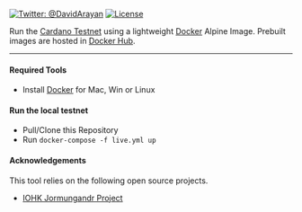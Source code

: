 [![Twitter: @DavidArayan](https://img.shields.io/badge/contact-DavidArayan-blue.svg?style=flat)](https://twitter.com/DavidArayan)
[![License](https://img.shields.io/badge/license-MIT-orange.svg?style=flat)](LICENSE)

Run the [Cardano Testnet](https://testnet.iohkdev.io/cardano/) using a lightweight [Docker](https://www.docker.com/) Alpine Image. Prebuilt images are hosted in [Docker Hub](https://hub.docker.com/r/coregdx/jormungandr).

* * *

#### Required Tools

- Install [Docker](https://www.docker.com/) for Mac, Win or Linux

#### Run the local testnet

- Pull/Clone this Repository
- Run ```docker-compose -f live.yml up```

#### Acknowledgements

This tool relies on the following open source projects.

- [IOHK Jormungandr Project](https://github.com/input-output-hk/jormungandr)
